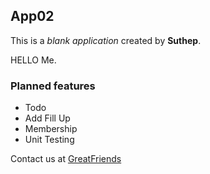 ## App02

This is a _blank application_ created
by **Suthep**.

HELLO Me.

### Planned features
* Todo
* Add Fill Up
* Membership
* Unit Testing

Contact us at 
[GreatFriends](http://next.greatfriends.biz)
